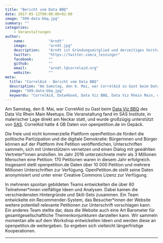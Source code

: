 ```yaml
---
title: "Bericht vom Data BBQ"
date: 2017-05-12T00:00:00+02:00
image: "509-data-bbq.jpg"
summary: ""
categories:       
    - Veranstaltungen
author: 
    name:           "Arndt"
    image:          "arndt.jpg"
    description:    "Arndt ist Gründungsmitglied und derzeitiges Vorstandsmitglied von CorrelAid. Hauptberuflich ist er wissenschaftlicher Mitarbeiter an den Lehrstühlen für “Wirtschaft und Politik” sowie “Empirische Politikforschung” an der Johannes Gutenberg-Universität Mainz. Er promovierte an der Hertie School of Governance, Berlin, und studierte zuvor Politikwissenschaft und Politische Ökonomie an der London School of Economics. Seine Forschungsschwerpunkte sind im Bereich der Vergleichenden Politikwissenschaft und angewandten quantitativen Methoden angesiedelt: Arndt interessiert sich für direkte Demokratie, Wahlbeteiligung, Wahlvorhersagen und Wahlstudien."
    twitter:        "https://twitter.com/a_leininger"
    facebook:       ""
    github:         ""
    email:          "arndt.l@correlaid.org"
    website:        ""
meta:
  title: "CorrelAid - Bericht vom Data BBQ"
  description: "Am Samstag, den 6. Mai, war CorrelAid zu Gast beim Data Viz BBQ des Data Viz Rhein Main Meetups. Die Veranstaltung fand im SAS Institute, in malerischer Lage direkt am Neckar statt, und wurde großzügig unterstützt von SAS."
  image: "509-data-bbq.jpg"
  keywords: "CorrelAid, Data4Good, Data Viz BBQ, Data Viz Rhein Main, openpetition.de"
---
```



Am Samstag, den 6. Mai, war CorrelAid zu Gast beim [Data Viz
BBQ](https://www.meetup.com/de-DE/Data-Visualization-RheinMain/events/239007070/?eventId=239007070&chapter_analytics_code=UA-96219-40)
des Data Viz Rhein Main Meetups. Die Veranstaltung fand im SAS
Institute, in malerischer Lage direkt am Neckar statt, und wurde
großzügig unterstützt von [SAS](https://www.sas.com/de_de/home.html).
CorrelAid hatte 4 GB Daten von openpetition.de im Gepäck.

Die freie und nicht kommerzielle Plattform openPetition.de fördert die
politische Partizipation und die digitale Demokratie: Bürgerinnen und
Bürger können auf der Plattform ihre Petition veröffentlichen,
Unterschriften sammeln, sich mit Unterstützern vernetzen und einen
Dialog mit gewählten Vertreter\*innen anstoßen. Im Jahr 2016
unterzeichnete mehr als 3 Millionen Menschen eine Petition: 170
Petitionen waren in diesem Jahr erfolgreich. Insgesamt stellt
openpetition.de Daten über 10 000 Petition und mehrere Millionen
Unterschriften zur Verfügung. OpenPetition.de stellt seine Daten
anonymisiert und unter einer Creative Commons Lizenz zur Verfügung.

In mehreren spontan gebildeten Teams entwickelten die über 60
Teilnehmer\*innen vielfältige Ideen und Analysen. Dabei kamen die
verschiedensten Hintergründe und Skill-Sets zusammen. Ein Team
entwickelte ein Recommender-System, das Besucher\*innen der Website
weitere potentiell relevante Petitionen zur Unterschrift vorschlagen
kann. Ein anderes Team stellte dar, dass die Website auch eine Art
Barometer für gesamtgesellschaftliche Themenkonjunkturen darstellen
kann. Wir sammeln momentan alle auf dem Workshop entwickelten Ideen und
werden diese an openpetiton.de weitergeben. So ergeben sich vielleicht
längerfristige Kooperationen.

------------------------------------------------------------------------


